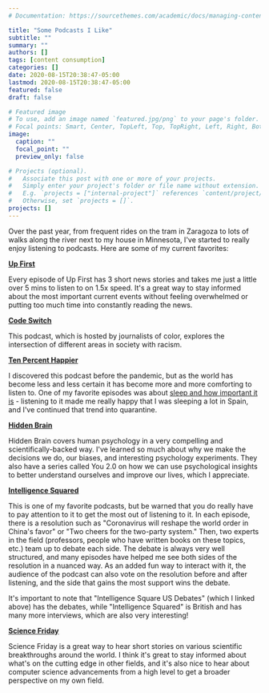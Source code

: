 ```yaml
---
# Documentation: https://sourcethemes.com/academic/docs/managing-content/

title: "Some Podcasts I Like"
subtitle: ""
summary: ""
authors: []
tags: [content consumption]
categories: []
date: 2020-08-15T20:38:47-05:00
lastmod: 2020-08-15T20:38:47-05:00
featured: false
draft: false

# Featured image
# To use, add an image named `featured.jpg/png` to your page's folder.
# Focal points: Smart, Center, TopLeft, Top, TopRight, Left, Right, BottomLeft, Bottom, BottomRight.
image:
  caption: ""
  focal_point: ""
  preview_only: false

# Projects (optional).
#   Associate this post with one or more of your projects.
#   Simply enter your project's folder or file name without extension.
#   E.g. `projects = ["internal-project"]` references `content/project/deep-learning/index.md`.
#   Otherwise, set `projects = []`.
projects: []
---
```


Over the past year, from frequent rides on the tram in Zaragoza to lots of walks along the river next to my house in Minnesota, I've started to really enjoy listening to podcasts. Here are some of my current favorites:

**[Up First](https://www.npr.org/podcasts/510318/up-first)**

Every episode of Up First has 3 short news stories and takes me just a little over 5 mins to listen to on 1.5x speed. It's a great way to stay informed about the most important current events without feeling overwhelmed or putting too much time into constantly reading the news.

**[Code Switch](https://www.npr.org/podcasts/510312/codeswitch)**

This podcast, which is hosted by journalists of color, explores the intersection of different areas in society with racism.

**[Ten Percent Happier](https://www.tenpercent.com/podcast)**

I discovered this podcast before the pandemic, but as the world has become less and less certain it has become more and more comforting to listen to. One of my favorite episodes was about [sleep and how important it is](https://podcasts.apple.com/us/podcast/ten-percent-happier-with-dan-harris/id1087147821?i=1000461888705) - listening to it made me really happy that I was sleeping a lot in Spain, and I've continued that trend into quarantine.

**[Hidden Brain](https://www.npr.org/podcasts/510308/hidden-brain)**

Hidden Brain covers human psychology in a very compelling and scientifically-backed way. I've learned so much about why we make the decisions we do, our biases, and interesting psychology experiments. They also have a series called You 2.0 on how we can use psychological insights to better understand ourselves and improve our lives, which I appreciate.

**[Intelligence Squared](https://www.intelligencesquaredus.org/podcasts)**

This is one of my favorite podcasts, but be warned that you do really have to pay attention to it to get the most out of listening to it. In each episode, there is a resolution such as "Coronavirus will reshape the world order in China's favor" or "Two cheers for the two-party system." Then, two experts in the field (professors, people who have written books on these topics, etc.) team up to debate each side. The debate is always very well structured, and many episodes have helped me see both sides of the resolution in a nuanced way. As an added fun way to interact with it, the audience of the podcast can also vote on the resolution before and after listening, and the side that gains the most support wins the debate.

It's important to note that "Intelligence Square US Debates" (which I linked above) has the debates, while "Intelligence Squared" is British and has many more interviews, which are also very interesting!

**[Science Friday](https://podcasts.apple.com/us/podcast/science-friday/id73329284)**

Science Friday is a great way to hear short stories on various scientific breakthroughs around the world. I think it's great to stay informed about what's on the cutting edge in other fields, and it's also nice to hear about computer science advancements from a high level to get a broader perspective on my own field.

